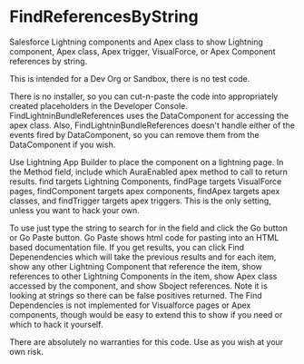 # FindReferencesByString
Salesforce Lightning components and Apex class to show Lightning component, Apex class, Apex trigger, VisualForce, or Apex Component references by string.  

This is intended for a Dev Org or Sandbox, there is no test code.

There is no installer, so you can cut-n-paste the code into appropriately created placeholders in the Developer Console.  FindLightninBundleReferences uses the DataComponent for accessing the apex class.  Also, FindLightninBundleReferences doesn't handle either of the events fired by DataComponent, so you can remove them from the DataComponent if you wish.

Use Lightning App Builder to place the component on a lightning page.  In the Method field, include which AuraEnabled apex method to call to return results.  find targets Lightning Components, findPage targets VisualForce pages, findComponent targets apex components, findApex targets apex classes, and findTrigger targets apex triggers.  This is the only setting, unless you want to hack your own.

To use just type the string to search for in the field and click the Go button or Go Paste button.  Go Paste shows html code for pasting into an HTML based documentation file.  If you get results, you can click Find Depenendencies which will take the previous results and for each item, show any other Lightning Component that reference the item, show references to other Lightning Components in the item, show Apex class accessed by the component, and show Sboject references. Note it is looking at strings so there can be false positives returned.  The Find Dependencies is not implemented for Visualforce pages or Apex components, though would be easy to extend this to show if you need or which to hack it yourself.

There are absolutely no warranties for this code.  Use as you wish at your own risk.


